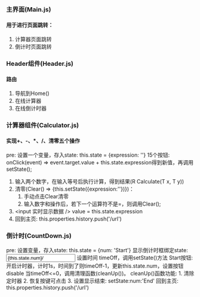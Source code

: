 ### 主界面(Main.js)
#### 用于进行页面跳转：
1. 计算器页面跳转
2. 倒计时页面跳转

### Header组件(Header.js)
#### 路由
1. 导航到Home(<Link component = "{Main}"/>)
2. 在线计算器
3. 在线倒计时器

### 计算器组件(Calculator.js)
#### 实现+、-、*、/、清零五个操作
pre:
   设置一个变量，存入state: this.state = {expression: ''}
   15个按钮: onClick(event) => event.target.value + this.state.expression得到新值，再调用setState();
1. 输入两个数字，在输入等号后执行计算，得到结果(R Calculate(T x, T y))
2. 清零(Clear() => {this.setState({expression:''})})：
    1) 手动点击Clear清零
    2) 输入数字和操作后，若下一个运算符不是=，则调用Clear();
3. <input 实时显示数据 /> value = this.state.expression
4. 回到主页: this.properties.history.push('/url')

### 倒计时(CountDown.js)
pre:
    设置变量，存入state: this.state = {num: 'Start'}
    显示倒计时框绑定state: <input value = {this.state.num}/>
    设置时间 timeOff，调用setState()方法
    Start按钮: 开启计时器，计时1s，时间到了则timeOff-1，更新this.state.num，设置按钮disable
    当timeOff<=0，调用清理函数(cleanUp())。
    cleanUp()函数功能: 
    1. 清除定时器
    2. 恢复按键可点击
    3. 设置显示结束: setState:num:'End'
回到主页: this.properties.history.push('/url')

    